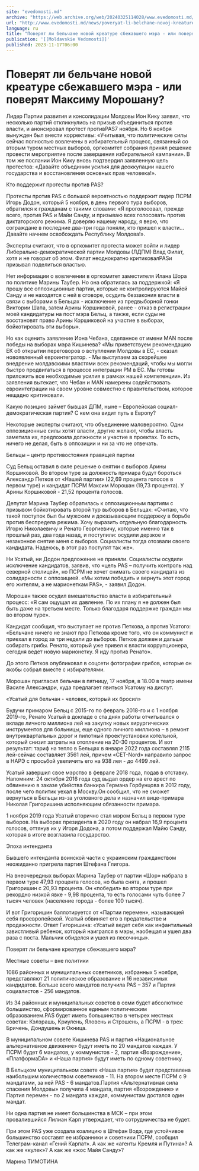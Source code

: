 ```yaml
---
site: "evedomosti.md"
archive: "https://web.archive.org/web/20240325114028/www.evedomosti.md/news/poveryat-li-belchane-novoj-kreature-sbezhavshego-mera-ili-po"
url: "http://www.evedomosti.md/news/poveryat-li-belchane-novoj-kreature-sbezhavshego-mera-ili-po"
language: ru
title: "Поверят ли бельчане новой креатуре сбежавшего мэра - или поверят Максиму Морошану?"
publication: '[[Moldavskie Vedomosti]]'
published: 2023-11-17T06:00
---
```


# Поверят ли бельчане новой креатуре сбежавшего мэра - или поверят Максиму Морошану?

Лидер Партии развития и консолидации Молдовы Ион Кику заявил, что несколько партий откликнулись на призыв объединиться против власти, и анонсировал протест противPAS7 ноября. Но 6 ноября вынужден был внести коррективы: «Учитывая, что политические силы сейчас полностью вовлечены в избирательный процесс, связанный со вторым туром местных выборов, оргкомитет собрания принял решение провести мероприятие после завершения избирательной кампании». В том же послании Ион Кику вновь подтвердил заявленную цель протестов: «Давайте объединим усилия для деоккупации нашего государства и восстановления основных прав человека!».

Кто поддержит протесты против PAS?

Протесты против PAS с большой вероятностью поддержит лидер ПСРМ Игорь Додон, который 5 ноября, в день первого тура выборов, обратился к гражданам с такими словами: «Я проголосовал, прежде всего, против PAS и Майи Санду, и призываю всех голосовать против диктаторского режима. Я доверяю нашему народу, я верю, что сограждане в последние два-три года поняли, кто пришел к власти… Давайте начнем освобождать Республику Молдова!».

Эксперты считают, что в оргкомитет протеста может войти и лидер Либерально-демократической партии Молдовы (ЛДПМ) Влад Филат, хотя и не говорит об этом. Филат неоднократно критиковалPASи призывал поделиться властью.

Нет информации о вовлечении в оргкомитет заместителя Илана Шора по политике Марины Таубер. Но она обратилась за поддержкой: «Я прошу все оппозиционные партии, которые не контролируются Майей Санду и не находятся с ней в сговоре, осудить беззакония власти в связи с выборами в Бельцах - исключение из предвыборной гонки Виктории Шапа, затем Арины Коршиковой, ранее - отказ в регистрации моей кандидатуры на пост мэра Бельц, а также, если суды не восстановят право Арины Коршиковой на участие в выборах, бойкотировать эти выборы».

Но как оценить заявление Иона Чебана, сделанное от имени MAN после победы на выборах мэра Кишинева? «Мы приветствуем рекомендацию ЕК об открытии переговоров о вступлении Молдовы в ЕС, - сказал новоявленный евроинтегратор. - Мы выступаем за скорейшее внедрение молдавскими властями всех рекомендаций, чтобы мы могли быстро продвигаться в процессе интеграции РМ в ЕС. Мы готовы приложить все необходимые усилия в рамках нашей компетенции». Из заявления вытекает, что Чебан и MAN намерены содействовать евроинтеграции на своем уровне совместно с правительством, которое нещадно критиковали.

Какую позицию займет бывшая ДПМ, ныне – Европейская социал-демократическая партия? С кем она видит путь в Европу?

Некоторые эксперты считают, что объединение маловероятно. Одни оппозиционные силы хотят власти, другие желают, чтобы власть заметила их, предложила должности и участие в проектах. То есть, ничего не делая, быть в оппозиции и ни за что не отвечать.

Бельцы – центр противостояния правящей партии

Суд Бельц оставил в силе решение о снятии с выборов Арины Коршиковой. Во втором туре за должность примара будут бороться Александр Петков от «Нашей партии» (22,69 процента голосов в первом туре) и кандидат ПСРМ Максим Морошан (19,73 процента). У Арины Коршиковой - 21,52 процента голосов.

Депутат Марина Таубер обратилась к оппозиционным партиям с призывом бойкотировать второй тур выборов в Бельцах: «Считаю, что такой поступок был бы мужским и доказывающим поддержку в борьбе против беспредела режима. Хочу выразить отдельную благодарность Игорю Николаевичу и Ренато Георгиевичу, которые именно так в прошлый раз, два года назад, и поступили: осудили дерзкое и незаконное снятие меня с выборов. Социалисты тогда отозвали своего кандидата. Надеюсь, в этот раз поступят так же».

Ни Усатый, ни Додон предложение не приняли. Социалисты осудили исключение кандидатов, заявив, что «цель PAS – получить контроль над северной столицей», но ПСРМ не хочет снимать своего кандидата из солидарности с оппозицией. «Мы хотим победить и вернуть этот город его жителям, а не марионеткам PAS», - заявил Додон.

Морошан также осудил вмешательство власти в избирательный процесс: «Я сам ощущал их давление. По их плану я не должен был быть даже на третьем месте. Только благодаря поддержке граждан мы во втором туре».

Кандидат сообщил, что выступает не против Петкова, а против Усатого: «Бельчане ничего не знают про Петкова кроме того, что он коммунист и приехал в город за три недели до выборов. Петков должен и дальше собирать грибы. Ренато, который уже привел к власти коррупционера, сегодня ведет новую марионетку. Я иду против Ренато».

До этого Петков опубликовал в соцсети фотографии грибов, которые он якобы собрал вместе с избирателями.

Морошан пригласил бельчан в пятницу, 17 ноября, в 18.00 в театр имени Василе Александри, куда предлагает явиться Усатому на диспут.

«Усатый для бельчан - человек, который их бросил»

Будучи примаром Бельц с 2015-го по февраль 2018-го и с 1 ноября 2019-го, Ренато Усатый в докладе о ста днях работы отчитывался о вкладе личного миллиона лей на закупку новых хирургических инструментов для больницы, еще одного личного миллиона – в ремонт внутриквартальных дорог и пилотный проектустановки котельной, который снизит затраты на отопление на 20-30 процентов. И вот результат: тариф на тепло в Бельцах в январе 2022 года составлял 2115 лей-сейчас составляет 3561 лей, причем «CET-Nord» направило запрос в НАРЭ с просьбой увеличить его на 938 лея - до 4499 лей.

Усатый завершил свое мэрство в феврале 2018 года, подав в отставку. Напомним: 24 октября 2016 года суд выдал ордер на его арест по обвинению в заказе убийства банкира Германа Горбунцова в 2012 году, после чего политик уехал в Москву.Он сообщил, что не сможет вернуться в Бельцы из-за уголовного дела и назначил вице-примара Николая Григоришина исполняющим обязанности примара.

1 ноября 2019 года Усатый вторично стал мэром Бельц в первом туре выборов. На выборах президента в 2020 году он набрал 16,9 процента голосов, оттянув их у Игоря Додона, а потом поддержал Майю Санду, которая в итоге возглавила государство.

Эпоха интенданта

Бывшего интенданта воинской части с украинским гражданством неожиданно пригрела партия Штефана Глигора.

На внеочередных выборах Марина Таубер от партии «Шор» набрала в первом туре 47,93 процента голосов, но была снята, и прошел Григоришин с 20,93 процента. Он «победил» во втором туре при рекордно низкой явке - 9,98 процента, то есть голосами чуть более 7 тысяч человек (население города - более 100 тысяч).

И вот Григоришин баллотируется от «Партии перемен», называющей себя проевропейской. Усатый обвиняет его в предательстве и продажности. Ответ Гигоришина: «Усатый ведет себя как инфантильный завистливый ребенок, который наигрался в мэры, наобещал и ушел два раза с поста. Мальчик обиделся и ушел из песочницы».

Поверят ли бельчане креатуре сбежавшего мэра?

Местные советы – вне политики

1086 районных и муниципальных советников, избранных 5 ноября, представляют 21 политическое образование и 16 независимых кандидатов. Больше всего мандатов получила PAS – 357 и Партия социалистов - 256 мандатов.

Из 34 районных и муниципальных советов в семи будет абсолютное большинство, сформированное единым политическим образованием.PAS будет иметь большинство в четырех местных советах: Кэлэрашь, Криулень, Яловень и Стрэшень, а ПСРМ - в трех: Бричень, Дондушень и Окница.

В муниципальном совете Кишинева PAS и партия «Национальное альтернативное движение» будут иметь по 20 мандатов каждая. У ПСРМ будет 6 мандатов, у коммунистов - 2, партия «Возрождение», «ПлатформаDA» и «Наша партия» будут иметь по одному советнику.

В Бельцком муниципальном совете «Наша партия» будет представлена наибольшим количеством советников - 11. На втором месте ПСРМ с 9 мандатами, за ней PAS - 6 мандатов.Партия «Альтернативная сила спасения Молдовы» получила 4 мандата, партия «Возрождение» и Партия перемен - по 2 мандата каждая, коммунистам достался один мандат.

Ни одна партия не имеет большинства в МСК – при этом провалившийся Лилиан Карп утверждает, что сотрудничества не будет.

При этом PAS уже создала коалицию в Штефан Водэ, где устойчивое большинство составят ее избранники и советники ПСРМ, сообщил Телеграм-канал «Гений Карпат». А как же «агенты Кремля и Путина»? А как же «кулек»? А как же «жос Майя Санду»?

Марина ТИМОТИНА